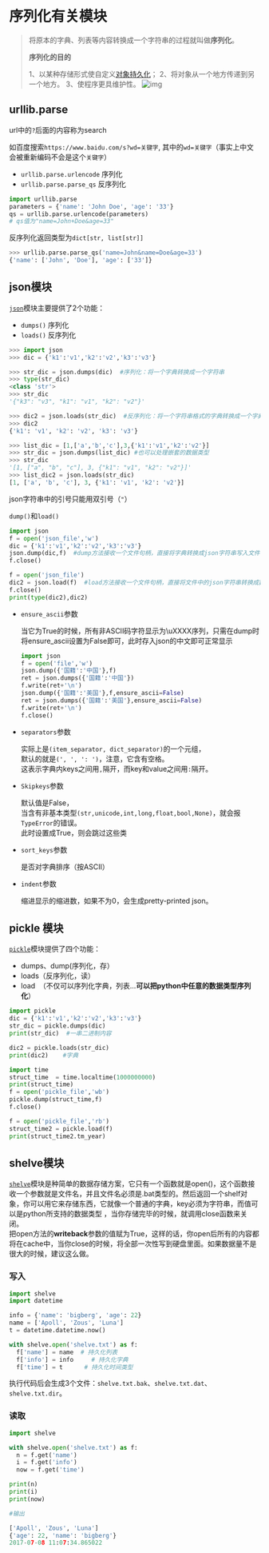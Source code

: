 # 序列化有关模块

> 将原本的字典、列表等内容转换成一个字符串的过程就叫做**序列化**。
> 
> **序列化的目的**
> 
> 1、以某种存储形式使自定义[对象持久化](https://baike.baidu.com/item/%E5%AF%B9%E8%B1%A1%E6%8C%81%E4%B9%85%E5%8C%96)；
> 2、将对象从一个地方传递到另一个地方。
> 3、使程序更具维护性。
> ![img](/img/json1.jpg)

## urllib.parse

url中的`?`后面的内容称为search

如百度搜索`https://www.baidu.com/s?wd=关键字`, 其中的`wd=关键字`（事实上中文会被重新编码不会是这个`关键字`）

- `urllib.parse.urlencode` 序列化
- `urllib.parse.parse_qs` 反序列化

```python
import urllib.parse
parameters = {'name': 'John Doe', 'age': '33'}
qs = urllib.parse.urlencode(parameters)
# qs值为"name=John+Doe&age=33"
```

反序列化返回类型为`dict[str, list[str]]`

```python
>>> urllib.parse.parse_qs('name=John&name=Doe&age=33')
{'name': ['John', 'Doe'], 'age': ['33']}
```

## json模块

[`json`](https://docs.python.org/zh-cn/3/library/json.html)模块主要提供了2个功能：

- `dumps()` 序列化
- `loads()` 反序列化

```python
>>> import json
>>> dic = {'k1':'v1','k2':'v2','k3':'v3'}

>>> str_dic = json.dumps(dic)  #序列化：将一个字典转换成一个字符串
>>> type(str_dic)
<class 'str'>
>>> str_dic
'{"k3": "v3", "k1": "v1", "k2": "v2"}'

>>> dic2 = json.loads(str_dic)  #反序列化：将一个字符串格式的字典转换成一个字典
>>> dic2
{'k1': 'v1', 'k2': 'v2', 'k3': 'v3'}

>>> list_dic = [1,['a','b','c'],3,{'k1':'v1','k2':'v2'}]
>>> str_dic = json.dumps(list_dic) #也可以处理嵌套的数据类型 
>>> str_dic
'[1, ["a", "b", "c"], 3, {"k1": "v1", "k2": "v2"}]'
>>> list_dic2 = json.loads(str_dic)
[1, ['a', 'b', 'c'], 3, {'k1': 'v1', 'k2': 'v2'}]
```

json字符串中的引号只能用双引号（`"`）

`dump()`和`load()`

```python
import json
f = open('json_file','w')
dic = {'k1':'v1','k2':'v2','k3':'v3'}
json.dump(dic,f)  #dump方法接收一个文件句柄，直接将字典转换成json字符串写入文件
f.close()

f = open('json_file')
dic2 = json.load(f)  #load方法接收一个文件句柄，直接将文件中的json字符串转换成数据结构返回
f.close()
print(type(dic2),dic2)
```

- `ensure_ascii`参数
  
  当它为True的时候，所有非ASCII码字符显示为\uXXXX序列，只需在dump时将ensure_ascii设置为False即可，此时存入json的中文即可正常显示
  
  ```python
  import json
  f = open('file','w')
  json.dump({'国籍':'中国'},f)
  ret = json.dumps({'国籍':'中国'})
  f.write(ret+'\n')
  json.dump({'国籍':'美国'},f,ensure_ascii=False)
  ret = json.dumps({'国籍':'美国'},ensure_ascii=False)
  f.write(ret+'\n')
  f.close()
  ```

- `separators`参数
  
  实际上是`(item_separator, dict_separator)`的一个元组，    
  默认的就是`(', ', ': ')`，注意，它含有空格。    
  这表示字典内keys之间用`,`隔开，而key和value之间用`:`隔开。

- `Skipkeys`参数
  
  默认值是False，    
  当含有非基本类型`(str,unicode,int,long,float,bool,None)`，就会报`TypeError`的错误。    
  此时设置成True，则会跳过这些类

- `sort_keys`参数
  
  是否对字典排序（按ASCII）

- `indent`参数
  
  缩进显示的缩进数，如果不为0，会生成pretty-printed json。

## pickle 模块

[`pickle`](https://docs.python.org/zh-cn/3/library/pickle.html)模块提供了四个功能：

- dumps、dump(序列化，存）
- loads（反序列化，读）
- load  （不仅可以序列化字典，列表...**可以把python中任意的数据类型序列化**） 

```python
import pickle
dic = {'k1':'v1','k2':'v2','k3':'v3'}
str_dic = pickle.dumps(dic)
print(str_dic)  #一串二进制内容

dic2 = pickle.loads(str_dic)
print(dic2)    #字典

import time
struct_time  = time.localtime(1000000000)
print(struct_time)
f = open('pickle_file','wb')
pickle.dump(struct_time,f)
f.close()

f = open('pickle_file','rb')
struct_time2 = pickle.load(f)
print(struct_time2.tm_year)
```

## shelve模块

[`shelve`](https://docs.python.org/zh-cn/3/library/shelve.html)模块是种简单的数据存储方案，它只有一个函数就是open()，这个函数接收一个参数就是文件名，并且文件名必须是.bat类型的。然后返回一个shelf对象，你可以用它来存储东西，它就像一个普通的字典，key必须为字符串，而值可以是python所支持的数据类型 ，当你存储完毕的时候，就调用close函数来关闭。  
把open方法的**writeback**参数的值赋为True，这样的话，你open后所有的内容都将在cache中，当你close的时候，将全部一次性写到硬盘里面。如果数据量不是很大的时候，建议这么做。

### 写入

```python
import shelve
import datetime

info = {'name': 'bigberg', 'age': 22}
name = ['Apoll', 'Zous', 'Luna']
t = datetime.datetime.now()

with shelve.open('shelve.txt') as f:
  f['name'] = name  # 持久化列表
  f['info'] = info     # 持久化字典
  f['time'] = t      # 持久化时间类型
```

执行代码后会生成3个文件：`shelve.txt.bak`、`shelve.txt.dat`、`shelve.txt.dir`。 

### 读取

```python
import shelve

with shelve.open('shelve.txt') as f:
  n = f.get('name')
  i = f.get('info')
  now = f.get('time')

print(n)
print(i)
print(now)

#输出

['Apoll', 'Zous', 'Luna']
{'age': 22, 'name': 'bigberg'}
2017-07-08 11:07:34.865022
```
